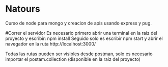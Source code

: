 # Natours
Curso de node para mongo y creacion de apis usando express y pug.

#Correr el servidor
Es necesario primero abrir una terminal en la raiz del proyecto y escribir: npm install
Seguido solo es escribir npm start
y abrir el navegador en la ruta http://localhost:3000/

Todas las rutas pueden ser visibles desde postman, solo es necesario importar el postam.collection (disponible en la raiz del proyecto)
